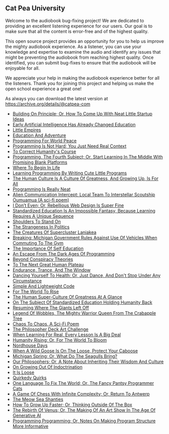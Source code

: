 Cat Pea University
---

Welcome to the audiobook bug-fixing project! We are dedicated to providing an excellent listening experience for our users. Our goal is to make sure that all the content is error-free and of the highest quality.

This open source project provides an opportunity for you to help us improve the mighty audiobook experience. As a listener, you can use your knowledge and expertise to examine the audio and identify any issues that might be preventing the audiobook from reaching highest quality. Once identified, you can submit bug-fixes to ensure that the audiobook will be enjoyable for all.

We appreciate your help in making the audiobook experience better for all the listeners. Thank you for joining this project and helping us make the open school experience a great one!

As always you can download the latest version at https://archive.org/details/@catpea-com

- [Building On Principle; Or, How To Come Up With Neat Little Startup Ideas](docs/poem-1148.mp3)
- [Early Artificial Intelligence Has Already Changed Education](docs/poem-1147.mp3)
- [Little Empires](docs/poem-1146.mp3)
- [Education And Adventure](docs/poem-1145.mp3)
- [Programming For World Peace](docs/poem-1144.mp3)
- [Programming Is Not Hard; You Just Need Real Context](docs/poem-1143.mp3)
- [To Correct Humanity's Course](docs/poem-1142.mp3)
- [Programming, The Fourth Subject; Or, Start Learning In The Middle With Promising Blank Platforms](docs/poem-1141.mp3)
- [Where To Begin In Life](docs/poem-1140.mp3)
- [Learning Programming By Writing Cute Little Programs](docs/poem-1139.mp3)
- [The Human Culture Is A Culture Of Greatness, And Growing Up, Is For All](docs/poem-1138.mp3)
- [Programming Is Really Neat](docs/poem-1137.mp3)
- [Alien Communication Intercept: Local Team To Interstellar Scoutship Oumuamua (A sci-fi poem)](docs/poem-1136.mp3)
- [I Don’t Even; Or, Rebellious Web Design Is Super Fine](docs/poem-1135.mp3)
- [Standardized Education Is An Impossible Fantasy, Because Learning Requires A Unique Sequence](docs/poem-1134.mp3)
- [Shoulders To Stand On](docs/poem-1133.mp3)
- [The Strangeness In Politics](docs/poem-1132.mp3)
- [The Creatures Of Supercluster Laniakea](docs/poem-1131.mp3)
- [Breaking: Michigan Government Rules Against Use Of Vehicles When Commuting To The Gym](docs/poem-1130.mp3)
- [The Importance Of Self Education](docs/poem-1129.mp3)
- [An Escape From The Dark Ages Of Programming](docs/poem-1128.mp3)
- [Beyond Conspiracy Theories](docs/poem-1127.mp3)
- [To The Next Great Human Plateau](docs/poem-1126.mp3)
- [Endurance, Trance, And The Window](docs/poem-1125.mp3)
- [Dancing Yourself To Health; Or, Just Dance, And Don't Stop Under Any Circumstance](docs/poem-1124.mp3)
- [Simple And Lightweight Code](docs/poem-1123.mp3)
- [For The World To Rise](docs/poem-1122.mp3)
- [The Human Super-Culture Of Greatness At A Glance](docs/poem-1121.mp3)
- [On The Subject Of Standardized Education Holding Humanity Back](docs/poem-1120.mp3)
- [Resuming Where The Giants Left Off](docs/poem-1119.mp3)
- [Legend Of Wobbles, The Mighty Warrior Queen From The Crabapple Tree](docs/poem-1118.mp3)
- [Chaos To Chaos, A Sci-Fi Poem](docs/poem-1117.mp3)
- [The Philosopher Deck Art Challenge](docs/poem-1116.mp3)
- [When Learning For Real, Every Lesson Is A Big Deal](docs/poem-1115.mp3)
- [Humanity Rising; Or, For The World To Bloom](docs/poem-1114.mp3)
- [Nordhouse Days](docs/poem-1113.mp3)
- [When A Wild Goose Is On The Loose, Protect Your Caboose](docs/poem-1112.mp3)
- [Michigan Spring; Or, What Do The Seagulls Bring?](docs/poem-1111.mp3)
- [Our Philosophers; Or, A Note About Inheriting Their Wisdom And Culture](docs/poem-1110.mp3)
- [On Growing Out Of Indoctrination](docs/poem-1109.mp3)
- [It Is Loose](docs/poem-1108.mp3)
- [Quirkedy Quirks](docs/poem-1107.mp3)
- [One Language To Fix The World; Or, The Fancy Pantsy Programmer Cats](docs/poem-1106.mp3)
- [A Game Of Chess With Infinite Complexity; Or, Return To Antwerp](docs/poem-1105.mp3)
- [The Meow Sea Shanties](docs/poem-1104.mp3)
- [How To Grow Up Faster; Or, Thinking Outside Of The Box](docs/poem-1103.mp3)
- [The Rebirth Of Venus; Or, The Making Of An Art Show In The Age Of Generative AI](docs/poem-1102.mp3)
- [Programming Programming; Or, Notes On Making Program Structure More Informative](docs/poem-1101.mp3)

